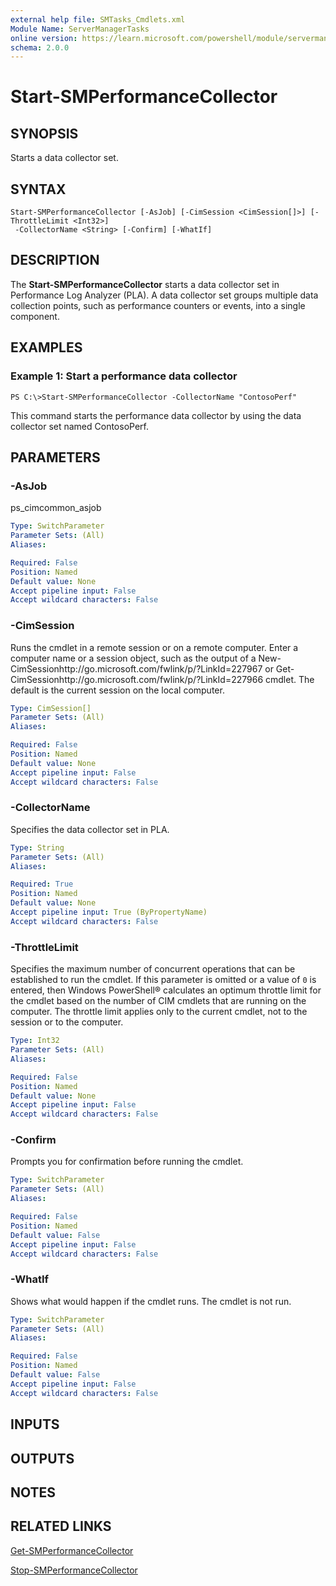 ```yaml
---
external help file: SMTasks_Cmdlets.xml
Module Name: ServerManagerTasks
online version: https://learn.microsoft.com/powershell/module/servermanagertasks/start-smperformancecollector?view=windowsserver2012-ps&wt.mc_id=ps-gethelp
schema: 2.0.0
---
```


# Start-SMPerformanceCollector

## SYNOPSIS
Starts a data collector set.

## SYNTAX

```
Start-SMPerformanceCollector [-AsJob] [-CimSession <CimSession[]>] [-ThrottleLimit <Int32>]
 -CollectorName <String> [-Confirm] [-WhatIf]
```

## DESCRIPTION
The **Start-SMPerformanceCollector** starts a data collector set in Performance Log Analyzer (PLA).
A data collector set groups multiple data collection points, such as performance counters or events, into a single component.

## EXAMPLES

### Example 1: Start a performance data collector
```
PS C:\>Start-SMPerformanceCollector -CollectorName "ContosoPerf"
```

This command starts the performance data collector by using the data collector set named ContosoPerf.

## PARAMETERS

### -AsJob
ps_cimcommon_asjob

```yaml
Type: SwitchParameter
Parameter Sets: (All)
Aliases: 

Required: False
Position: Named
Default value: None
Accept pipeline input: False
Accept wildcard characters: False
```

### -CimSession
Runs the cmdlet in a remote session or on a remote computer.
Enter a computer name or a session object, such as the output of a New-CimSessionhttp://go.microsoft.com/fwlink/p/?LinkId=227967 or Get-CimSessionhttp://go.microsoft.com/fwlink/p/?LinkId=227966 cmdlet.
The default is the current session on the local computer.

```yaml
Type: CimSession[]
Parameter Sets: (All)
Aliases: 

Required: False
Position: Named
Default value: None
Accept pipeline input: False
Accept wildcard characters: False
```

### -CollectorName
Specifies the data collector set in PLA.

```yaml
Type: String
Parameter Sets: (All)
Aliases: 

Required: True
Position: Named
Default value: None
Accept pipeline input: True (ByPropertyName)
Accept wildcard characters: False
```

### -ThrottleLimit
Specifies the maximum number of concurrent operations that can be established to run the cmdlet.
If this parameter is omitted or a value of `0` is entered, then Windows PowerShell® calculates an optimum throttle limit for the cmdlet based on the number of CIM cmdlets that are running on the computer.
The throttle limit applies only to the current cmdlet, not to the session or to the computer.

```yaml
Type: Int32
Parameter Sets: (All)
Aliases: 

Required: False
Position: Named
Default value: None
Accept pipeline input: False
Accept wildcard characters: False
```

### -Confirm
Prompts you for confirmation before running the cmdlet.

```yaml
Type: SwitchParameter
Parameter Sets: (All)
Aliases: 

Required: False
Position: Named
Default value: False
Accept pipeline input: False
Accept wildcard characters: False
```

### -WhatIf
Shows what would happen if the cmdlet runs.
The cmdlet is not run.

```yaml
Type: SwitchParameter
Parameter Sets: (All)
Aliases: 

Required: False
Position: Named
Default value: False
Accept pipeline input: False
Accept wildcard characters: False
```

## INPUTS

## OUTPUTS

## NOTES

## RELATED LINKS

[Get-SMPerformanceCollector](./Get-SMPerformanceCollector.md)

[Stop-SMPerformanceCollector](./Stop-SMPerformanceCollector.md)




